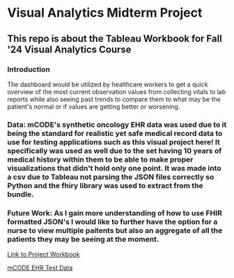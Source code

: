# Visual Analytics Midterm Project
## This repo is about the Tableau Workbook for Fall '24 Visual Analytics Course

### Introduction
 The dashboard would be utilized by healthcare workers to get a quick overview of the most current observation values from collecting vitals to lab reports while also seeing past trends to compare them to what may be the patient's normal or if values are getting better or worsening. 


### Data: mCODE's synthetic oncology EHR data was used due to it being the standard for realistic yet safe medical record data to use for testing applications such as this visual project here! It specifically was used as well due to the set having 10 years of medical history within them to be able to make proper visualizations that didn't hold only one point. It was made into a csv due to Tableau not parsing the JSON files correctly so Python and the fhiry library was used to extract from the bundle. 


### Future Work: As I gain more understanding of how to use FHIR formatted JSON's I would like to further have the option for a nurse to view multiple paitents but also an aggregate of all the patients they may be seeing at the moment. 


[Link to Project Workbook](https://public.tableau.com/app/profile/nicole.anderson8589/viz/MidtermProject_17298390741440/SummaryDash?publish=yes)

[mCODE EHR Test Data](https://confluence.hl7.org/display/COD/mCODE+Test+Data)


